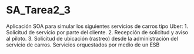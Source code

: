# SA_Tarea2_3
Aplicación SOA para simular los siguientes servicios de carros tipo Uber: 1. Solicitud de servicio por parte del cliente. 2. Recepción de solicitud y aviso al piloto. 3. Solicitud de ubicación (rastreo) desde la administración del servicio de carros. Servicios orquestados por medio de un ESB
